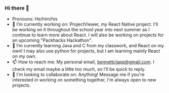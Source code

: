 ### Hi there 👋

<!--
**Beclapp/beclapp** is a ✨ _special_ ✨ repository because its `README.md` (this file) appears on your GitHub profile.

Here are some ideas to get you started:

- 🔭 I’m currently working on ...
- 🌱 I’m currently learning ...
- 👯 I’m looking to collaborate on ...
- 🤔 I’m looking for help with ...
- 💬 Ask me about ...
- 📫 How to reach me: ...
- 😄 Pronouns: ...
- ⚡ Fun fact: ...
-->
- Pronouns: He/him/his
- 🔭 I’m currently working on: ProjectViewer, my React Native project.  I'll be working on it throughout the school year into next summer as I continue to learn more about React.  I will also be working on projects for an upcoming "Packhacks Hackathon".
- 🌱 I’m currently learning Java and C from my classwork, and React on my own!  I may also use python for projects, but I am learning mainly React on my own.
- 📫 How to reach me: My personal email, bennettclapp@gmail.com.  I check my email maybe a little too much, so I'll be quick to reply.
- 👯 I'm looking to collaborate on: Anything!  Message me if you're interested in working on something together, I'm always open to new projects.

